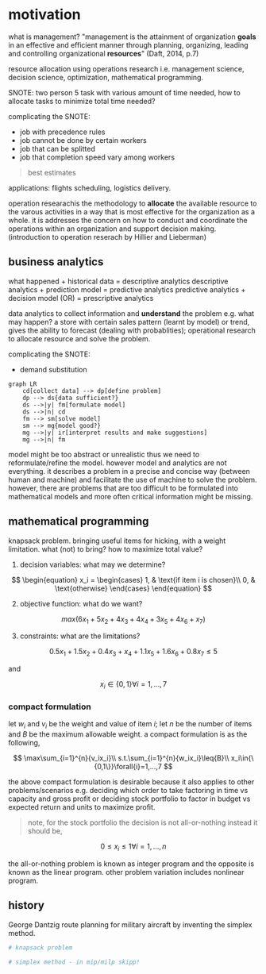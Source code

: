 # motivation

what is management? "management is the attainment of organization **goals** in
an effective and efficient manner through planning, organizing, leading and 
controlling organizational **resources**" (Daft, 2014, p.7)

resource allocation using operations research i.e. management science, decision
science, optimization, mathematical programming.

SNOTE: two person 5 task with various amount of time needed, how to allocate
tasks to minimize total time needed?

complicating the SNOTE:

- job with precedence rules
- job cannot be done by certain workers
- job that can be splitted
- job that completion speed vary among workers

> best estimates

applications: flights scheduling, logistics delivery.

operation researachis the methodology to **allocate** the available resource to
the varous activities in a way that is most effective for the organization as a
whole. it is addresses the concern on how to conduct and coordinate the 
operations within an organization and support decision making. (introduction
to operation reserach by Hillier and Lieberman)

## business analytics

what happened + historical data = descriptive analytics
descriptive analytics + prediction model = predictive analytics
predictive analytics + decision model (OR) = prescriptive analytics 

data analytics to collect information and **understand** the problem e.g. what
may happen? a store with certain sales pattern (learnt by model) or trend,
gives the ability to forecast (dealing with probablities); operational research
to allocate resource and solve the problem.

complicating the SNOTE:

- demand substitution

```mermaid
graph LR
    cd[collect data] --> dp[define problem]
    dp --> ds{data sufficient?}
    ds -->|y| fm[formulate model]
    ds -->|n| cd
    fm --> sm[solve model]
    sm --> mg{model good?}
    mg -->|y| ir[interpret results and make suggestions]
    mg -->|n| fm
```

model might be too abstract or unrealistic thus we need to reformulate/refine
the model. however model and analytics are not everything. it describes a
problem in a precise and concise way (between human and machine) and facilitate
the use of machine to solve the problem. however, there are problems that are
too difficult to be formulated into mathematical models and more often critical
information might be missing.

## mathematical programming

knapsack problem. bringing useful items for hicking, with a weight limitation.
what (not) to bring? how to maximize total value?

1. decision variables: what may we determine?

$$
\begin{equation}
    x_i =
    \begin{cases}
        1, & \text{if item i is chosen}\\
        0, & \text{otherwise}
    \end{cases}
\end{equation}
$$

2. objective function: what do we want?

$$
max(6x_1+5x_2+4x_3+4x_4+3x_5+4x_6+x_7)
$$

3. constraints: what are the limitations?

$$
0.5x_1+1.5x_2+0.4x_3+x_4+1.1x_5+1.6x_6+0.8x_7\leq{5}
$$

and

$$
x_i\in{\{0,1\}}\forall{i}=1,...,7
$$

### compact formulation

let $w_i$ and $v_i$ be the weight and value of item $i$; let $n$ be the number
of items and $B$ be the maximum allowable weight. a compact formulation is as
the following,

$$
\max\sum_{i=1}^{n}{v_ix_i}\\
s.t.\sum_{i=1}^{n}{w_ix_i}\leq{B}\\
x_i\in{\{0,1\}}\forall{i}=1,...,7
$$

the above compact formulation is desirable because it also applies to other
problems/scenarios e.g. deciding which order to take factoring in time vs
capacity and gross profit or deciding stock portfolio to factor in budget vs
expected return and units to maximize profit.

> note, for the stock portfolio the decision is not all-or-nothing instead it
> should be,

$$
0\leq{x_i}\leq{1}\forall{i}=1,...,n
$$

the all-or-nothing problem is known as integer program and the opposite is known
as the linear program. other problem variation includes nonlinear program.

## history

George Dantzig route planning for military aircraft by inventing the simplex
method.

```python
# knapsack problem

# simplex method - in mip/milp skipp!
```
